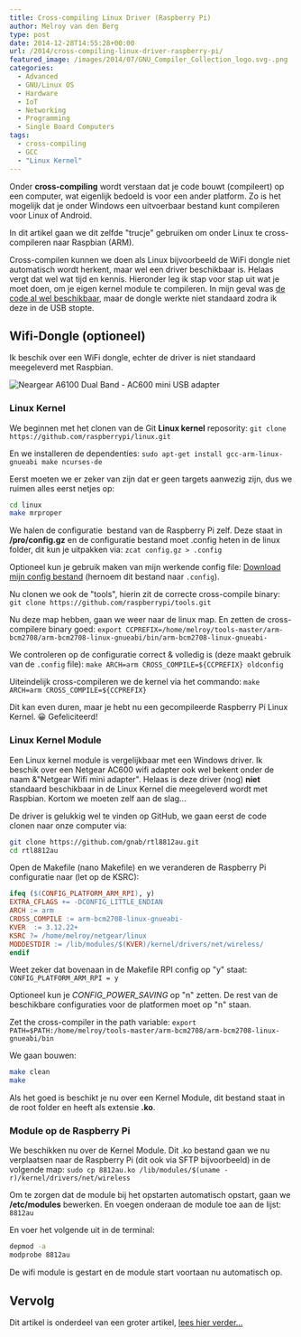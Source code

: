 ```yaml
---
title: Cross-compiling Linux Driver (Raspberry Pi)
author: Melroy van den Berg
type: post
date: 2014-12-28T14:55:28+00:00
url: /2014/cross-compiling-linux-driver-raspberry-pi/
featured_image: /images/2014/07/GNU_Compiler_Collection_logo.svg-.png
categories:
  - Advanced
  - GNU/Linux OS
  - Hardware
  - IoT
  - Networking
  - Programming
  - Single Board Computers
tags:
  - cross-compiling
  - GCC
  - "Linux Kernel"
---
```


Onder **cross-compiling** wordt verstaan dat je code bouwt (compileert) op een computer, wat eigenlijk bedoeld is voor een ander platform. Zo is het mogelijk dat je onder Windows een uitvoerbaar bestand kunt compileren voor Linux of Android.

<!--more-->

In dit artikel gaan we dit zelfde "trucje" gebruiken om onder Linux te cross-compileren naar Raspbian (ARM).

Cross-compilen kunnen we doen als Linux bijvoorbeeld de WiFi dongle niet automatisch wordt herkent, maar wel een driver beschikbaar is. Helaas vergt dat wel wat tijd en kennis. Hieronder leg ik stap voor stap uit wat je moet doen, om je eigen kernel module te compileren. In mijn geval was [de code al wel beschikbaar](https://github.com/gnab/rtl8812au.git), maar de dongle werkte niet standaard zodra ik deze in de USB stopte.

## Wifi-Dongle (optioneel)

Ik beschik over een WiFi dongle, echter de driver is niet standaard meegeleverd met Raspbian.

![](/images/2014/07/netgear-a6100-dual-band-ac600-wifi-usb-mini-adapter.jpeg "Neargear A6100 Dual Band - AC600 mini USB adapter")

### Linux Kernel

We beginnen met het clonen van de Git **Linux kernel** reposority: `git clone https://github.com/raspberrypi/linux.git`

En we installeren de dependenties: `sudo apt-get install gcc-arm-linux-gnueabi make ncurses-de`

Eerst moeten we er zeker van zijn dat er geen targets aanwezig zijn, dus we ruimen alles eerst netjes op:

```sh
cd linux
make mrproper
```

We halen de configuratie  bestand van de Raspberry Pi zelf. Deze staat in **/pro/config.gz** en de configuratie bestand moet .config heten in de linux folder, dit kun je uitpakken via: `zcat config.gz > .config`

Optioneel kun je gebruik maken van mijn werkende config file: [Download mijn config bestand](/downloads/compile-config) (hernoem dit bestand naar `.config`).

Nu clonen we ook de "tools", hierin zit de correcte cross-compile binary: `git clone https://github.com/raspberrypi/tools.git`

Nu deze map hebben, gaan we weer naar de linux map. En zetten de cross-compilere binary goed: `export CCPREFIX=/home/melroy/tools-master/arm-bcm2708/arm-bcm2708-linux-gnueabi/bin/arm-bcm2708-linux-gnueabi-`

We controleren op de configuratie correct & volledig is (deze maakt gebruik van de `.config` file): `make ARCH=arm CROSS_COMPILE=${CCPREFIX} oldconfig`

Uiteindelijk cross-compileren we de kernel via het commando: `make ARCH=arm CROSS_COMPILE=${CCPREFIX}`

Dit kan even duren, maar je hebt nu een gecompileerde Raspberry Pi Linux Kernel. 😀 Gefeliciteerd!

### Linux Kernel Module

Een Linux kernel module is vergelijkbaar met een Windows driver. Ik beschik over een Netgear AC600 wifi adapter ook wel bekent onder de naam &"Netgear Wifi mini adapter". Helaas is deze driver (nog) **niet** standaard beschikbaar in de Linux Kernel die meegeleverd wordt met Raspbian. Kortom we moeten zelf aan de slag...

De driver is gelukkig wel te vinden op GitHub, we gaan eerst de code clonen naar onze computer via:

```sh
git clone https://github.com/gnab/rtl8812au.git
cd rtl8812au
```

Open de Makefile (nano Makefile) en we veranderen de Raspberry Pi configuratie naar (let op de KSRC):

```Makefile
ifeq ($(CONFIG_PLATFORM_ARM_RPI), y)
EXTRA_CFLAGS += -DCONFIG_LITTLE_ENDIAN
ARCH := arm
CROSS_COMPILE := arm-bcm2708-linux-gnueabi-
KVER  := 3.12.22+
KSRC ?= /home/melroy/netgear/linux
MODDESTDIR := /lib/modules/$(KVER)/kernel/drivers/net/wireless/
endif
```

Weet zeker dat bovenaan in de Makefile RPI config op "y" staat: `CONFIG_PLATFORM_ARM_RPI = y`

Optioneel kun je _CONFIG_POWER_SAVING_ op "n" zetten. De rest van de beschikbare configuraties voor de platformen moet op "n" staan.

Zet the cross-compiler in the path variable: `export PATH=$PATH:/home/melroy/tools-master/arm-bcm2708/arm-bcm2708-linux-gnueabi/bin`

We gaan bouwen:

```sh
make clean
make
```

Als het goed is beschikt je nu over een Kernel Module, dit bestand staat in de root folder en heeft als extensie **.ko**.

### Module op de Raspberry Pi

We beschikken nu over de Kernel Module. Dit .ko bestand gaan we nu verplaatsen naar de Raspberry Pi (dit ook via SFTP bijvoorbeeld) in de volgende map: `sudo cp 8812au.ko /lib/modules/$(uname -r)/kernel/drivers/net/wireless`

Om te zorgen dat de module bij het opstarten automatisch opstart, gaan we **/etc/modules** bewerken. En voegen onderaan de module toe aan de lijst: `8812au`

En voer het volgende uit in de terminal:

```sh
depmod -a
modprobe 8812au
```

De wifi module is gestart en de module start voortaan nu automatisch op.

## Vervolg

Dit artikel is onderdeel van een groter artikel, [lees hier verder...](/2014/raspberry-pi-camera-module-motion/)
